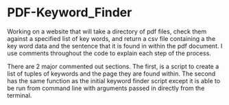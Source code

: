 # PDF-Keyword_Finder
Working on a website that will take a directory of pdf files, check them against a specified list of key words, and return a csv file containing a the key word data and the sentence that it is found in within the pdf document. I use comments throughout the code to explain each step of the process.

There are 2 major commented out sections. The first, is a script to create a list of tuples of keywords and the page they are found within. The second has the same function as the initial keyword finder script except it is able to be run from command line with arguments passed in directly from the terminal.
